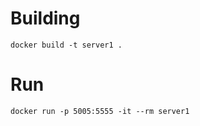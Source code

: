 # Building 

```
docker build -t server1 .
```

# Run

```
docker run -p 5005:5555 -it --rm server1
```
